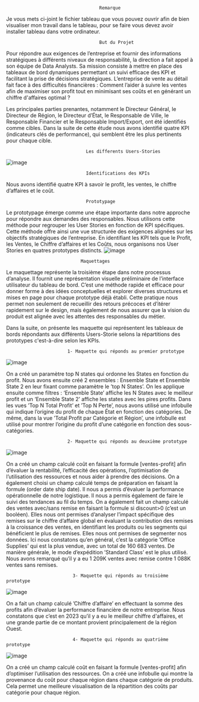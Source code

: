                                       Remarque
Je vous mets ci-joint le fichier tableau que vous pouvez ouvrir afin de bien visualiser mon travail dans le tableau, pour se faire vous devez avoir installer  tableau dans votre ordinateur.

                                       But du Projet

Pour répondre aux exigences de l’entreprise et fournir des informations stratégiques à différents niveaux de responsabilité, la direction a fait appel à son équipe de Data Analysts.
Sa mission consiste à mettre en place des tableaux de bord dynamiques permettant un suivi efficace des KPI et facilitant la prise de décisions stratégiques. 
L’entreprise de vente au détail fait face à des difficultés financières : 
                    Comment l’aider à suivre les ventes afin de maximiser son profit tout en minimisant ses coûts et en générant un chiffre d'affaires optimal ?

Les principales parties prenantes, notamment le Directeur Général, le Directeur de Région, le Directeur d’État, le Responsable de Ville, le Responsable Financier 
et le Responsable Import/Export, ont été identifiés comme cibles. Dans la suite de cette étude nous avons identifié quatre KPI (indicateurs clés de performance), 
qui semblent être les plus pertinents pour chaque cible.

                                  Les differents Users-Stories

![image](https://github.com/Hadad-Ahmed-Ali/Business-Intelligence/assets/128106188/eb8f7cf0-f5d2-41c3-bd45-cb118eb6a142)


                                  Identifications des KPIs
Nous avons identifié quatre KPI à savoir le profit, les ventes, le chiffre d’affaires et le coût.

                                  Prototypage

Le prototypage émerge comme une étape importante dans notre approche pour répondre aux demandes des responsables. Nous utilisons cette méthode pour regrouper les User Stories en fonction
de KPI spécifiques. Cette méthode offre ainsi une vue structurée des exigences alignées sur les objectifs stratégiques de l’entreprise.
En identifiant les KPI tels que le Profit, les Ventes, le Chiffre d’affaires et les Coûts, nous organisons nos User Stories en quatres prototypes distincts.
![image](https://github.com/Hadad-Ahmed-Ali/Business-Intelligence/assets/128106188/123ec3c3-b9a3-4a4e-a529-0e8cf23002b7)


                                Maquettages
                                
Le maquettage représente la troisième étape dans notre processus d’analyse. Il fournit une représentation visuelle préliminaire de l’interface utilisateur du tableau de bord. C’est une méthode rapide
et efficace pour donner forme à des idées conceptuelles et explorer diverses structures et mises en page
pour chaque prototype déjà établi. Cette pratique nous permet non seulement de recueillir des retours
précoces et d’itérer rapidement sur le design, mais également de nous assurer que la vision du produit
est alignée avec les attentes des responsables du métier.

Dans la suite, on présente les maquette qui représentent les tableaux de bords répondants aux différents Users-Storie selons la répartitions des prototypes 
c'est-à-dire selon les KPIs.


                           1- Maquette qui réponds au premier prototype
![image](https://github.com/Hadad-Ahmed-Ali/Business-Intelligence/assets/128106188/826ebe8e-b57f-47ed-b3de-4192672ff3ba)

On a créé un paramètre top N states qui ordonne les States en fonction du profit.
Nous avons ensuite créé 2 ensembles : Ensemble State et Ensemble State 2 en leur fixant comme
paramètre le ’top N States’.
On les applique ensuite comme filtres : ‘Ensemble State’ affiche les N States avec le meilleur profit et
un ‘Ensemble State 2’ affiche les states avec les pires profits.
Dans les vues ’Top N Total Profit’ et ’Top N Perte’, nous avons utilisé une infobulle qui indique l’origine
du profit de chaque État en fonction des catégories.
De même, dans la vue ’Total Profit par Catégorie et Région’, une infobulle est utilisé pour montrer
l’origine du profit d’une catégorie en fonction des sous-catégories.

                           2- Maquette qui réponds au deuxième prototype
![image](https://github.com/Hadad-Ahmed-Ali/Business-Intelligence/assets/128106188/4173913b-52f4-4bca-a775-44ff90e275c9)

On a créé un champ calculé coût en faisant la formule [ventes-profit] afin d’évaluer la rentabilité,
l’efficacité des opérations, l’optimisation de l’utilisation des ressources et nous aider à prendre des
décisions.
On a également choisi un champ calculé temps de préparation en faisant la formule (order date ship date). Il nous a permis d’évaluer la performance opérationnelle de notre logistique. Il nous a
permis également de faire le suivi des tendances au fil du temps.
On a également fait un champ calculé des ventes avec/sans remise en faisant la formule si discount>0 (c’est un booléen). Elles nous ont permises d’analyser l’impact spécifique des remises sur le
chiffre d’affaire global en évaluant la contribution des remises à la croissance des ventes, en identifiant
les produits ou les segments qui bénéficient le plus de remises. Elles nous ont permises de segmenter
nos données.
Ici nous constatons qu’en général, c’est la catégorie ’Office Supplies’ qui est la plus vendue, avec un
total de 160 683 ventes. De manière générale, le mode d’expédition ’Standard Class’ est le plus utilisé.
Nous avons remarqué qu’il y a eu 1 209K ventes avec remise contre 1 088K ventes sans remises.

                             3- Maquette qui réponds au troisième prototype
![image](https://github.com/Hadad-Ahmed-Ali/Business-Intelligence/assets/128106188/37ac3000-31f9-4bf1-ad27-848fcbc7b99c)
                            
On a fait un champ calculé ’Chiffre d’affaire’ en effectuant la somme des profits afin d’évaluer la
performance financière de notre entreprise.
Nous constatons que c’est en 2023 qu’il y a eu le meilleur chiffre d'affaires, et une grande partie de ce  montant provient principalement de la région Ouest.

                             4- Maquette qui réponds au quatrième prototype
![image](https://github.com/Hadad-Ahmed-Ali/Business-Intelligence/assets/128106188/306b3a3b-1dda-494e-b861-0d861343375b)

On a créé un champ calculé coût en faisant la formule [ventes-profit] afin d’optimiser l’utilisation des ressources.
On a créé une infobulle qui montre la provenance du coût pour chaque région dans chaque catégorie de
produits. Cela permet une meilleure visualisation de la répartition des coûts par catégorie pour chaque
région.


